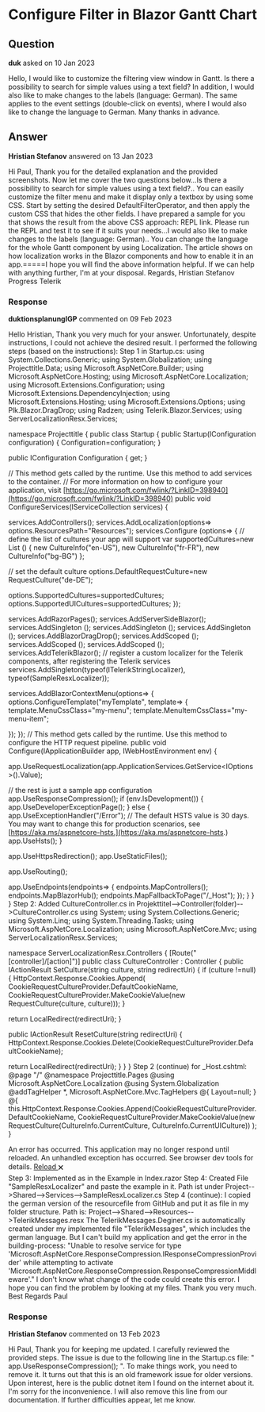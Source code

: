 # Configure Filter in Blazor Gantt Chart

## Question

**duk** asked on 10 Jan 2023

Hello, I would like to customize the filtering view window in Gantt. Is there a possibility to search for simple values using a text field? In addition, I would also like to make changes to the labels (language: German). The same applies to the event settings (double-click on events), where I would also like to change the language to German. Many thanks in advance.

## Answer

**Hristian Stefanov** answered on 13 Jan 2023

Hi Paul, Thank you for the detailed explanation and the provided screenshots. Now let me cover the two questions below...Is there a possibility to search for simple values using a text field?.. You can easily customize the filter menu and make it display only a textbox by using some CSS. Start by setting the desired DefaultFilterOperator, and then apply the custom CSS that hides the other fields. I have prepared a sample for you that shows the result from the above CSS approach: REPL link. Please run the REPL and test it to see if it suits your needs...I would also like to make changes to the labels (language: German).. You can change the language for the whole Gantt component by using Localization. The article shows on how localization works in the Blazor components and how to enable it in an app.=====I hope you will find the above information helpful. If we can help with anything further, I'm at your disposal. Regards, Hristian Stefanov Progress Telerik

### Response

**duktionsplanungIGP** commented on 09 Feb 2023

Hello Hristian, Thank you very much for your answer. Unfortunately, despite instructions, I could not achieve the desired result. I performed the following steps (based on the instructions): Step 1 in Startup.cs: using System.Collections.Generic;
using System.Globalization;
using Projecttitle.Data;
using Microsoft.AspNetCore.Builder;
using Microsoft.AspNetCore.Hosting;
using Microsoft.AspNetCore.Localization;
using Microsoft.Extensions.Configuration;
using Microsoft.Extensions.DependencyInjection;
using Microsoft.Extensions.Hosting;
using Microsoft.Extensions.Options;
using Plk.Blazor.DragDrop;
using Radzen;
using Telerik.Blazor.Services;
using ServerLocalizationResx.Services;

namespace Projecttitle
{
public class Startup
{
public Startup(IConfiguration configuration)
{
Configuration=configuration;
}


public IConfiguration Configuration { get; }

// This method gets called by the runtime. Use this method to add services to the container.
// For more information on how to configure your application, visit [https://go.microsoft.com/fwlink/?LinkID=398940](https://go.microsoft.com/fwlink/?LinkID=398940)
public void ConfigureServices(IServiceCollection services)
{

services.AddControllers();
services.AddLocalization(options=> options.ResourcesPath="Resources");
services.Configure <RequestLocalizationOptions> (options=>
{
// define the list of cultures your app will support
var supportedCultures=new List <CultureInfo> ()
{
new CultureInfo("en-US"),
new CultureInfo("fr-FR"),
new CultureInfo("bg-BG")
};

// set the default culture
options.DefaultRequestCulture=new RequestCulture("de-DE");

options.SupportedCultures=supportedCultures;
options.SupportedUICultures=supportedCultures;
});

services.AddRazorPages();
services.AddServerSideBlazor();
services.AddSingleton <WeatherForecastService> ();
services.AddSingleton <MitarbeiterService> ();
services.AddSingleton <AuftragService> ();
services.AddBlazorDragDrop();
services.AddScoped <TooltipService> ();
services.AddScoped <NotificationService> ();
services.AddScoped <DialogService> ();
services.AddTelerikBlazor();
// register a custom localizer for the Telerik components, after registering the Telerik services
services.AddSingleton(typeof(ITelerikStringLocalizer), typeof(SampleResxLocalizer));

services.AddBlazorContextMenu(options=>
{
options.ConfigureTemplate("myTemplate", template=>
{
template.MenuCssClass="my-menu";
template.MenuItemCssClass="my-menu-item";

});
});
// This method gets called by the runtime. Use this method to configure the HTTP request pipeline.
public void Configure(IApplicationBuilder app, IWebHostEnvironment env)
{

app.UseRequestLocalization(app.ApplicationServices.GetService<IOptions <RequestLocalizationOptions>>().Value);

// the rest is just a sample app configuration
app.UseResponseCompression();
if (env.IsDevelopment())
{
app.UseDeveloperExceptionPage();
}
else
{
app.UseExceptionHandler("/Error");
// The default HSTS value is 30 days. You may want to change this for production scenarios, see [https://aka.ms/aspnetcore-hsts.](https://aka.ms/aspnetcore-hsts.)
app.UseHsts();
}

app.UseHttpsRedirection();
app.UseStaticFiles();

app.UseRouting();

app.UseEndpoints(endpoints=>
{
endpoints.MapControllers();
endpoints.MapBlazorHub();
endpoints.MapFallbackToPage("/_Host");
});
}
}
} Step 2: Added CultureController.cs in Projekttitel-->Controller(folder)-->CultureController.cs using System;
using System.Collections.Generic;
using System.Linq;
using System.Threading.Tasks;
using Microsoft.AspNetCore.Localization;
using Microsoft.AspNetCore.Mvc;
using ServerLocalizationResx.Services;

namespace ServerLocalizationResx.Controllers
{
[Route("[controller]/[action]")]
public class CultureController : Controller
{
public IActionResult SetCulture(string culture, string redirectUri)
{
if (culture !=null)
{
HttpContext.Response.Cookies.Append(
CookieRequestCultureProvider.DefaultCookieName,
CookieRequestCultureProvider.MakeCookieValue(new RequestCulture(culture, culture)));
}

return LocalRedirect(redirectUri);
}

public IActionResult ResetCulture(string redirectUri)
{
HttpContext.Response.Cookies.Delete(CookieRequestCultureProvider.DefaultCookieName);

return LocalRedirect(redirectUri);
}
}
} Step 2 (continue) for _Host.cshtml: @page "/"
@namespace Projecttitle.Pages
@using Microsoft.AspNetCore.Localization
@using System.Globalization
@addTagHelper *, Microsoft.AspNetCore.Mvc.TagHelpers
@{
Layout=null;
} <!DOCTYPE html> <html lang="en"> <head> <meta charset="utf-8" /> <meta name="viewport" content="width=device-width, initial-scale=1.0" /> <title> Projecttitle </title> <base href="~/" /> <link rel="stylesheet" href="css/bootstrap/bootstrap.min.css" /> <link href="css/site.css" rel="stylesheet" /> <link href="Projecttitle.styles.css" rel="stylesheet" /> <link rel="stylesheet" href="_content/Radzen.Blazor/css/default.css"> <link href="_content/Blazor.ContextMenu/blazorContextMenu.min.css" rel="stylesheet" /> <script src="_content/Blazor.ContextMenu/blazorContextMenu.min.js"> </script> <link href="_content/Blazored.Typeahead/blazored-typeahead.css" rel="stylesheet" /> <link rel="stylesheet" href="_content/Telerik.UI.for.Blazor/css/kendo-theme-default/all.css" /> <script src="_content/Telerik.UI.for.Blazor/js/telerik-blazor.js" defer> </script> <script src="_framework/blazor.server.js"> </script> </head> <body> @{
this.HttpContext.Response.Cookies.Append(CookieRequestCultureProvider.DefaultCookieName,
CookieRequestCultureProvider.MakeCookieValue(new RequestCulture(CultureInfo.CurrentCulture, CultureInfo.CurrentUICulture))
);
} <component type="typeof(App)" render-mode="ServerPrerendered" /> <div id="blazor-error-ui"> <environment include="Staging,Production"> An error has occurred. This application may no longer respond until reloaded. </environment> <environment include="Development"> An unhandled exception has occurred. See browser dev tools for details. </environment> <environment include="Development"> <script> window.Blazor.defaultReconnectionHandler.onConnectionDown=function ( ) { setTimeout ( function ( ) {
location.reload();
}, 7000 );
} </script> </environment> <a href="" class="reload"> Reload </a> <a class="dismiss"> 🗙 </a> </div> <script> Blazor.defaultReconnectionHandler._reconnectCallback=function ( d ) { document.location.reload(); } </script> <script src="_framework/blazor.server.js"> </script> <script src="_content/Radzen.Blazor/Radzen.Blazor.js"> </script> <script src="_content/Blazored.Typeahead/blazored-typeahead.js"> </script> </body> </html> Step 3: Implemented as in the Example in Index.razor Step 4: Created File "SampleResxLocalizer" and paste the example in it. Path ist under Project-->Shared-->Services-->SampleResxLocalizer.cs Step 4 (continue): I copied the german version of the resourcefile from GitHub and put it as file in my folder structure. Path is: Project-->Shared-->Resources-->TelerikMessages.resx The TelerikMessages.Deginer.cs is automatically created under my implemented file "TelerikMessages", which includes the german language. But I can't build my application and get the error in the building-process: "Unable to resolve service for type 'Microsoft.AspNetCore.ResponseCompression.IResponseCompressionProvider' while attempting to activate 'Microsoft.AspNetCore.ResponseCompression.ResponseCompressionMiddleware'." I don't know what change of the code could create this error. I hope you can find the problem by looking at my files. Thank you very much. Best Regards Paul

### Response

**Hristian Stefanov** commented on 13 Feb 2023

Hi Paul, Thank you for keeping me updated. I carefully reviewed the provided steps. The issue is due to the following line in the Startup.cs file: " app.UseResponseCompression(); ". To make things work, you need to remove it. It turns out that this is an old framework issue for older versions. Upon interest, here is the public dotnet item I found on the internet about it. I'm sorry for the inconvenience. I will also remove this line from our documentation. If further difficulties appear, let me know.
